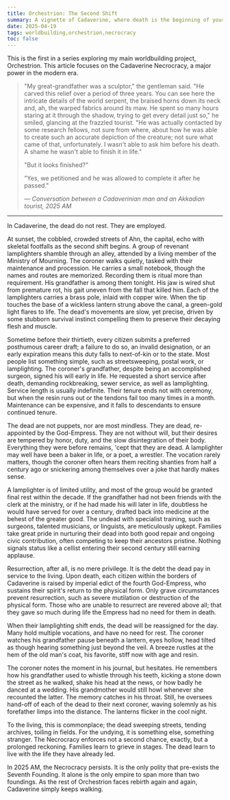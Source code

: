 ```yaml
---
title: Orchestrion: The Second Shift
summary: A vignette of Cadaverine, where death is the beginning of your career.
date: 2025-04-19
tags: worldbuilding,orchestrion,necrocracy
toc: false
---
```


This is the first in a series exploring my main worldbuilding project, Orchestrion. This article focuses on the Cadaverine Necrocracy, a major power in the modern era.

<blockquote>
  <p>
    "My great-grandfather was a sculptor," the gentleman said. "He carved this relief over a period of three years. You can see here the intricate details of the world serpent, the braised horns down its neck and, ah, the warped fabrics around its maw. He spent so many hours staring at it through the shadow, trying to get every detail just so," he smiled, glancing at the frazzled tourist. "He was actually contacted by some research fellows, not sure from where, about how he was able to create such an accurate depiction of the creature; not sure what came of that, unfortunately. I wasn't able to ask him before his death. A shame he wasn't able to finish it in life."
  </p>
  
  <p>"But it looks finished?"</p>
  
  <p>"Yes, we petitioned and he was allowed to complete it after he passed."</p>

  <cite>— Conversation between a Cadaverinian man and an Akkadian tourist, 2025 AM</cite>
</blockquote>

<hr/>

In Cadaverine, the dead do not rest. They are employed.

At sunset, the cobbled, crowded streets of Ahn, the capital, echo with skeletal footfalls as the second shift begins. A group of revenant lamplighters shamble through an alley, attended by a living member of the Ministry of Mourning. The coroner walks quietly, tasked with their maintenance and procession. He carries a small notebook, though the names and routes are memorized. Recording them is ritual more than requirement. His grandfather is among them tonight. His jaw is wired shut from premature rot, his gait uneven from the fall that killed him. Each of the lamplighters carries a brass pole, inlaid with copper wire. When the tip touches the base of a wickless lantern strung above the canal, a green-gold light flares to life. The dead's movements are slow, yet precise, driven by some stubborn survival instinct compelling them to preserve their decaying flesh and muscle.

Sometime before their thirtieth, every citizen submits a preferred posthumous career draft; a failure to do so, an invalid designation, or an early expiration means this duty falls to next-of-kin or to the state. Most people list something simple, such as streetsweeping, postal work, or lamplighting. The coroner's grandfather, despite being an accomplished surgeon, signed his will early in life. He requested a short service after death, demanding rockbreaking, sewer service, as well as lamplighting. Service length is usually indefinite. Their tenure ends not with ceremony, but when the resin runs out or the tendons fail too many times in a month. Maintenance can be expensive, and it falls to descendants to ensure continued tenure.

The dead are not puppets, nor are most mindless. They are dead, re-appointed by the God-Empress. They are not without will, but their desires are tempered by honor, duty, and the slow disintegration of their body. Everything they were before remains, 'cept that they are dead. A lamplighter may well have been a baker in life, or a poet, a wrestler. The vocation rarely matters, though the coroner often hears them reciting shanties from half a century ago or snickering among themselves over a joke that hardly makes sense.

A lamplighter is of limited utility, and most of the group would be granted final rest within the decade. If the grandfather had not been friends with the clerk at the ministry, or if he had made his will later in life, doubtless he would have served for over a century, drafted back into medicine at the behest of the greater good. The undead with specialist training, such as surgeons, talented musicians, or linguists, are meticulously upkept. Families take great pride in nurturing their dead into both good repair and ongoing civic contribution, often competing to keep their ancestors pristine. Nothing signals status like a cellist entering their second century still earning applause.

Resurrection, after all, is no mere privilege. It is the debt the dead pay in service to the living. Upon death, each citizen within the borders of Cadaverine is raised by imperial edict of the fourth God-Empress, who sustains their spirit's return to the physical form. Only grave circumstances prevent resurrection, such as severe mutilation or destruction of the physical form. Those who are unable to resurrect are revered above all; that they gave so much during life the Empress had no need for them in death.

When their lamplighting shift ends, the dead will be reassigned for the day. Many hold multiple vocations, and have no need for rest. The coroner watches his grandfather pause beneath a lantern, eyes hollow, head tilted as though hearing something just beyond the veil. A breeze rustles at the hem of the old man's coat, his favorite, stiff now with age and resin.

The coroner notes the moment in his journal, but hesitates. He remembers how his grandfather used to whistle through his teeth, kicking a stone down the street as he walked, shake his head at the news, or how badly he danced at a wedding. His grandmother would still howl whenever she recounted the latter. The memory catches in his throat. Still, he oversees hand-off of each of the dead to their next coroner, waving solemnly as his forefather limps into the distance. The lanterns flicker in the cool night. 

To the living, this is commonplace; the dead sweeping streets, tending archives, toiling in fields. For the undying, it is something else, something stranger. The Necrocracy enforces not a second chance, exactly, but a prolonged reckoning. Families learn to grieve in stages. The dead learn to live with the life they have already led.

In 2025 AM, the Necrocracy persists. It is the only polity that pre-exists the Seventh Founding. It alone is the only empire to span more than two foundings. As the rest of Orchestrion faces rebirth again and again, Cadaverine simply keeps walking.